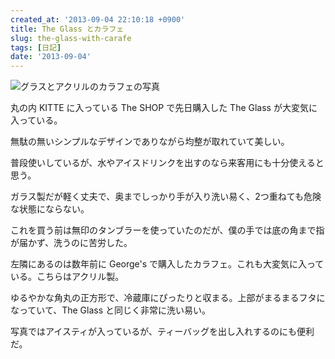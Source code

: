 ```yaml
---
created_at: '2013-09-04 22:10:18 +0900'
title: The Glass とカラフェ
slug: the-glass-with-carafe
tags: [日記]
date: '2013-09-04'
---
```

![グラスとアクリルのカラフェの写真](media/B7CE35CAE0137594E2CB201A0F51035B.jpg)

丸の内 KITTE に入っている The SHOP で先日購入した The Glass が大変気に入っている。

無駄の無いシンプルなデザインでありながら均整が取れていて美しい。

普段使いしているが、水やアイスドリンクを出すのなら来客用にも十分使えると思う。

ガラス製だが軽く丈夫で、奥までしっかり手が入り洗い易く、2つ重ねても危険な状態にならない。

これを買う前は無印のタンブラーを使っていたのだが、僕の手では底の角まで指が届かず、洗うのに苦労した。

左隣にあるのは数年前に George's で購入したカラフェ。これも大変気に入っている。こちらはアクリル製。

ゆるやかな角丸の正方形で、冷蔵庫にぴったりと収まる。上部がまるまるフタになっていて、The Glass と同じく非常に洗い易い。

写真ではアイスティが入っているが、ティーバッグを出し入れするのにも便利だ。

